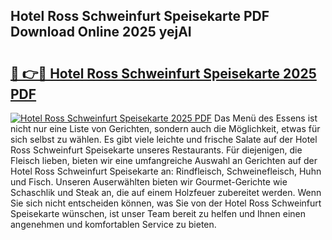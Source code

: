 ## Hotel Ross Schweinfurt Speisekarte PDF Download Online 2025 yejAI

# <h2><a href="http://gcczl7h.nevu.top/?p=Hotel+Ross+Schweinfurt+Speisekarte">🔗 👉🔴 Hotel Ross Schweinfurt Speisekarte 2025 PDF</a></h2>

[![Hotel Ross Schweinfurt Speisekarte 2025 PDF](https://i.imgur.com/dBaPXMq.png)](http://gcczl7h.nevu.top/?p=Hotel+Ross+Schweinfurt+Speisekarte)
Das Menü des Essens ist nicht nur eine Liste von Gerichten, sondern auch die Möglichkeit, etwas für sich selbst zu wählen. Es gibt viele leichte und frische Salate auf der Hotel Ross Schweinfurt Speisekarte unseres Restaurants. Für diejenigen, die Fleisch lieben, bieten wir eine umfangreiche Auswahl an Gerichten auf der Hotel Ross Schweinfurt Speisekarte an: Rindfleisch, Schweinefleisch, Huhn und Fisch. Unseren Auserwählten bieten wir Gourmet-Gerichte wie Schaschlik und Steak an, die auf einem Holzfeuer zubereitet werden. Wenn Sie sich nicht entscheiden können, was Sie von der Hotel Ross Schweinfurt Speisekarte wünschen, ist unser Team bereit zu helfen und Ihnen einen angenehmen und komfortablen Service zu bieten.
